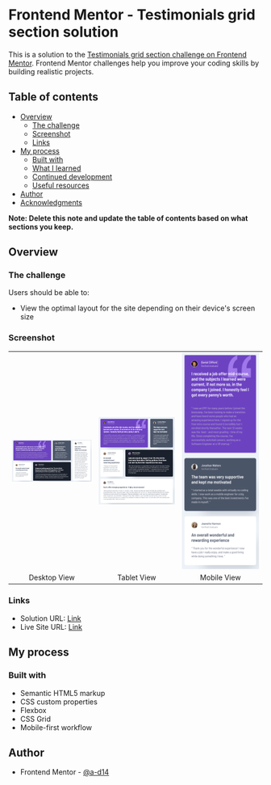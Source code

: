 # Frontend Mentor - Testimonials grid section solution

This is a solution to the [Testimonials grid section challenge on Frontend Mentor](https://www.frontendmentor.io/challenges/testimonials-grid-section-Nnw6J7Un7). Frontend Mentor challenges help you improve your coding skills by building realistic projects. 

## Table of contents

- [Overview](#overview)
  - [The challenge](#the-challenge)
  - [Screenshot](#screenshot)
  - [Links](#links)
- [My process](#my-process)
  - [Built with](#built-with)
  - [What I learned](#what-i-learned)
  - [Continued development](#continued-development)
  - [Useful resources](#useful-resources)
- [Author](#author)
- [Acknowledgments](#acknowledgments)

**Note: Delete this note and update the table of contents based on what sections you keep.**

## Overview

### The challenge

Users should be able to:

- View the optimal layout for the site depending on their device's screen size

### Screenshot

<table align="center">
  <tr>
    <td><img src="./desktop.png" alt="Desktop View" width="250"></td>
    <td><img src="./tablet.png" alt="Tablet View" width="250"></td>
    <td><img src="./mobile.png" alt="Mobile View" width="250"></td>
  </tr>
  <tr align="center">
    <td>Desktop View</td>
    <td>Tablet View</td>
    <td>Mobile View</td>
  </tr>
</table>

### Links

- Solution URL: [Link](https://github.com/a-d14/testimonials-grid-frontend-mentor)
- Live Site URL: [Link](https://a-d14.github.io/testimonials-grid-frontend-mentor)

## My process

### Built with

- Semantic HTML5 markup
- CSS custom properties
- Flexbox
- CSS Grid
- Mobile-first workflow

## Author
- Frontend Mentor - [@a-d14](https://www.frontendmentor.io/profile/a-d14)
